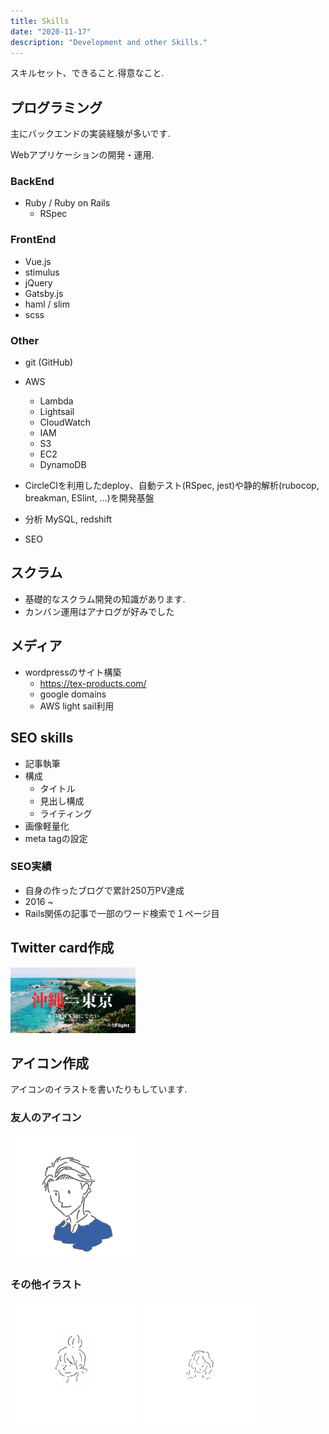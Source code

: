 ```yaml
---
title: Skills
date: "2020-11-17"
description: "Development and other Skills."
---
```


スキルセット、できること.得意なこと.

## プログラミング
主にバックエンドの実装経験が多いです.

Webアプリケーションの開発・運用.

### BackEnd
- Ruby / Ruby on Rails
  - RSpec

### FrontEnd
- Vue.js
- stimulus
- jQuery
- Gatsby.js
- haml / slim
- scss

### Other

- git (GitHub)

- AWS
  - Lambda
  - Lightsail
  - CloudWatch
  - IAM
  - S3
  - EC2
  - DynamoDB

- CircleCIを利用したdeploy、自動テスト(RSpec, jest)や静的解析(rubocop, breakman, ESlint, ...)を開発基盤

- 分析 MySQL, redshift

- SEO

## スクラム
- 基礎的なスクラム開発の知識があります.
- カンバン運用はアナログが好みでした

## メディア
- wordpressのサイト構築
  - https://tex-products.com/
  - google domains
  - AWS light sail利用

## SEO skills
- 記事執筆
- 構成
  - タイトル
  - 見出し構成
  - ライティング
- 画像軽量化
- meta tagの設定



### SEO実績
- 自身の作ったブログで累計250万PV達成
- 2016 ~
- Rails関係の記事で一部のワード検索で１ページ目

## Twitter card作成
<img src="./card.png" width="200">

## アイコン作成
アイコンのイラストを書いたりもしています.

### 友人のアイコン
<img src="./w.png" width="200">

### その他イラスト
<img src="./girl.png" width="200">
<img src="./woman.png" width="200">
